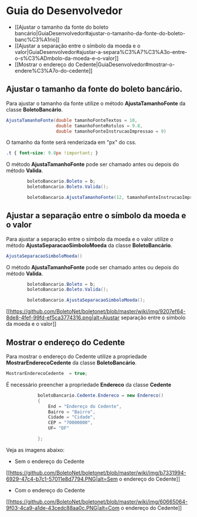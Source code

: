 # Guia do Desenvolvedor

- [[Ajustar o tamanho da fonte do boleto bancário|GuiaDesenvolvedor#ajustar-o-tamanho-da-fonte-do-boleto-banc%C3%A1rio]]
- [[Ajustar a separação entre o símbolo da moeda e o valor|GuiaDesenvolvedor#ajustar-a-separa%C3%A7%C3%A3o-entre-o-s%C3%ADmbolo-da-moeda-e-o-valor]]
- [[Mostrar o endereço do Cedente|GuiaDesenvolvedor#mostrar-o-endere%C3%A7o-do-cedente]]

## Ajustar o tamanho da fonte do boleto bancário.

Para ajustar o tamanho da fonte utilize o método **AjustaTamanhoFonte** da classe **BoletoBancário**.

``` C#   
AjustaTamanhoFonte(double tamanhoFonteTextos = 10, 
                   double tamanhoFonteRotulos = 9.8, 
                   double tamanhoFonteInstrucaoImpressao = 9)
```      
 O tamanho da fonte será renderizada em "px" do css. 
``` css
.t { font-size: 9.8px !important; }
```

O método **AjustaTamanhoFonte** pode ser chamado antes ou depois do método **Valida**.

``` C#
        boletoBancario.Boleto = b;
        boletoBancario.Boleto.Valida();

        boletoBancario.AjustaTamanhoFonte(12, tamanhoFonteInstrucaoImpressao:14);
```

## Ajustar a separação entre o símbolo da moeda e o valor

Para ajustar a separação entre o símbolo da moeda e o valor utilize o método **AjustaSeparacaoSimboloMoeda** da classe **BoletoBancário**.

``` C#   
AjustaSeparacaoSimboloMoeda()
``` 

O método **AjustaTamanhoFonte** pode ser chamado antes ou depois do método **Valida**.

``` C#
        boletoBancario.Boleto = b;
        boletoBancario.Boleto.Valida();

        boletoBancario.AjustaSeparacaoSimboloMoeda();
```

[[https://github.com/BoletoNet/boletonet/blob/master/wiki/img/9207ef64-8de8-4fef-99fd-ef5ca3774316.png|alt=Ajustar separação entre o símbolo da moeda e o valor]]

## Mostrar o endereço do Cedente

Para mostrar o endereço do Cedente utilize a propriedade **MostrarEnderecoCedente** da classe **BoletoBancário**.

``` C#   
MostrarEnderecoCedente  = true;
``` 

É necessário preencher a propriedade **Endereco** da classe **Cedente**

``` C# 
            boletoBancario.Cedente.Endereco = new Endereco()
            {
                End = "Endereço do Cedente",
                Bairro = "Bairro",
                Cidade = "Cidade",
                CEP = "70000000",
                UF= "DF"

            };
```

Veja as imagens abaixo:

- Sem o endereço do Cedente

[[https://github.com/BoletoNet/boletonet/blob/master/wiki/img/b7331994-6929-47c4-b7c1-57011e8d7794.PNG|alt=Sem o endereço do Cedente]]

- Com o endereço do Cedente

[[https://github.com/BoletoNet/boletonet/blob/master/wiki/img/60665064-9f03-4ca9-a1de-43cedc88aa0c.PNG|alt=Com o endereço do Cedente]]